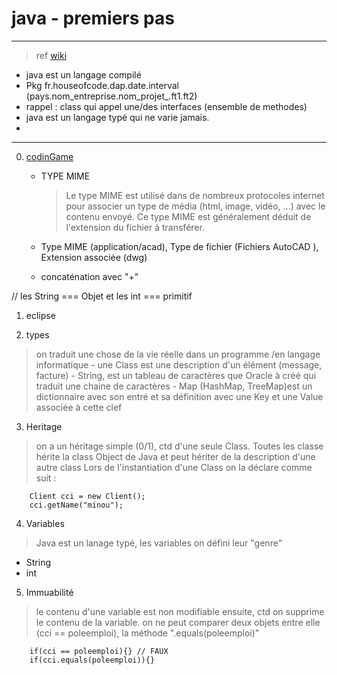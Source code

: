 # java - premiers pas

----

> ref [wiki]('https://fr.wikipedia.org/wiki/Java_(langage)')

- java est un langage compilé
- Pkg
fr.houseofcode.dap.date.interval
(pays.nom_entreprise.nom_projet_.ft1.ft2)
- rappel : class qui appel une/des interfaces (ensemble de methodes)
- java est un langage typé qui ne varie jamais.
-

-----------------------------
0. [codinGame]('https://www.codingame.com/start')
    - TYPE MIME
      > Le type MIME est utilisé dans de nombreux protocoles internet pour associer un type de média (html, image, vidéo, ...) avec le contenu envoyé. Ce type MIME est généralement déduit de l'extension du fichier à transférer.

    - Type MIME (application/acad),	Type de fichier (Fichiers AutoCAD ), Extension associée (dwg)




    - concaténation avec "+"


// les String === Objet et les int === primitif



1. eclipse

2. types
> on traduit une chose de la vie réelle dans un programme /en langage informatique
    - une Class est une description d'un élément (message, facture)
    - String, est un tableau de caractères que Oracle à créé qui traduit une chaine de caractères
    - Map (HashMap, TreeMap)est un dictionnaire avec son entré et sa définition avec une Key et une Value associée à cette clef

3. Heritage
> on a un héritage simple (0/1), ctd d'une seule Class. Toutes les classe hérite la class Object de Java et peut hériter de la description d'une autre class
Lors de l'instantiation d'une Class on la déclare comme suit :
```
    Client cci = new Client();
    cci.getName("minou");
```

4. Variables
> Java est un lanage typé, les variables on défini leur "genre"
  - String
  - int

5. Immuabilité
> le contenu d'une variable est non modifiable ensuite, ctd on supprime le contenu de la variable.
on ne peut comparer deux objets entre elle (cci == poleemploi),  la méthode ".equals(poleemploi)"
```
    if(cci == poleemploi){} // FAUX
    if(cci.equals(poleemploi)){}
```